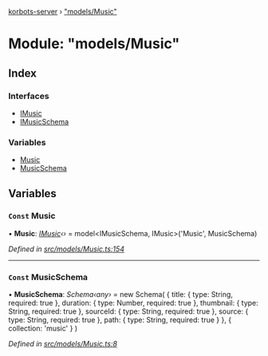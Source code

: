 [korbots-server](../README.md) › ["models/Music"](_models_music_.md)

# Module: "models/Music"

## Index

### Interfaces

* [IMusic](../interfaces/_models_music_.imusic.md)
* [IMusicSchema](../interfaces/_models_music_.imusicschema.md)

### Variables

* [Music](_models_music_.md#const-music)
* [MusicSchema](_models_music_.md#const-musicschema)

## Variables

### `Const` Music

• **Music**: *[IMusic](../interfaces/_models_music_.imusic.md)‹›* = model<IMusicSchema, IMusic>('Music', MusicSchema)

*Defined in [src/models/Music.ts:154](https://github.com/Xisabla/Korbots/blob/6040ffa/server/src/models/Music.ts#L154)*

___

### `Const` MusicSchema

• **MusicSchema**: *Schema‹any›* = new Schema(
    {
        title: { type: String, required: true },
        duration: { type: Number, required: true },
        thumbnail: { type: String, required: true },
        sourceId: { type: String, required: true },
        source: { type: String, required: true },
        path: { type: String, required: true }
    },
    { collection: 'music' }
)

*Defined in [src/models/Music.ts:8](https://github.com/Xisabla/Korbots/blob/6040ffa/server/src/models/Music.ts#L8)*

